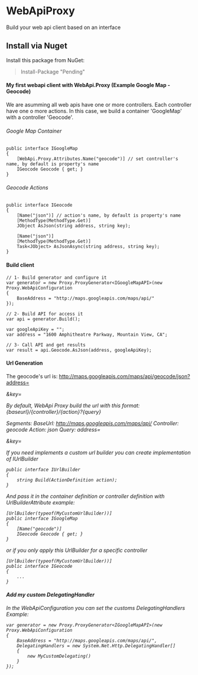 # WebApiProxy
Build your web api client based on an interface

## Install via Nuget

Install this package from NuGet:

> Install-Package "Pending"

#### My first webapi client with WebApi.Proxy (Example Google Map - Geocode)

We are asumming all web apis have one or more controllers.
Each controller have one o more actions. In this case, we build a container 'GoogleMap' with a controller 'Geocode'.

###### Google Map Container
```
public interface IGoogleMap
{
    [WebApi.Proxy.Attributes.Name("geocode")] // set controller's name, by default is property's name
    IGeocode Geocode { get; }
}
```

###### Geocode Actions
```
public interface IGeocode
{
    [Name("json")] // action's name, by default is property's name
    [MethodType(MethodType.Get)] 
    JObject AsJson(string address, string key);

    [Name("json")]
    [MethodType(MethodType.Get)]
    Task<JObject> AsJsonAsync(string address, string key);
}
```

#### Build client
```
// 1- Build generator and configure it
var generator = new Proxy.ProxyGenerator<IGoogleMapAPI>(new Proxy.WebApiConfiguration
{
    BaseAddress = "http://maps.googleapis.com/maps/api/"
});

// 2- Build API for access it
var api = generator.Build();

var googleApiKey = "";
var address = "1600 Amphitheatre Parkway, Mountain View, CA";

// 3- Call API and get results
var result = api.Geocode.AsJson(address, googleApiKey);
```

#### Url Generation

The geocode's url is:
http://maps.googleapis.com/maps/api/geocode/json?address=<address>&key=<key>

By default, WebApi Proxy build the url with this format:
{baseurl}/{controller}/{action}?{query}

Segments:
BaseUrl: http://maps.googleapis.com/maps/api/
Controller: geocode
Action: json
Query: address=<address>&key=<key>

If you need implements a custom url builder you can create implementation of IUrlBuilder
```
public interface IUrlBuilder
{
    string Build(ActionDefinition action);
}
```

And pass it in the container definition or controller definition with UrlBuilderAttribute
example:
```
[UrlBuilder(typeof(MyCustomUrlBuilder))]
public interface IGoogleMap
{
    [Name("geocode")]
    IGeocode Geocode { get; }
}
```

or if you only apply this UrlBuilder for a specific controller

```
[UrlBuilder(typeof(MyCustomUrlBuilder))]
public interface IGeocode
{
    ...
}
```

#### Add my custom DelegatingHandler
In the WebApiConfiguration you can set the customs DelegatingHandlers
Example:

``` 
var generator = new Proxy.ProxyGenerator<IGoogleMapAPI>(new Proxy.WebApiConfiguration
{
    BaseAddress = "http://maps.googleapis.com/maps/api/",
    DelegatingHandlers = new System.Net.Http.DelegatingHandler[]
    {
        new MyCustomDelegating()
    }
});
```
